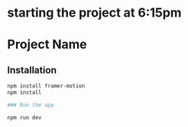 # starting the project at 6:15pm

# Project Name

## Installation

```bash
npm install framer-motion
npm install

### Run the app

npm run dev